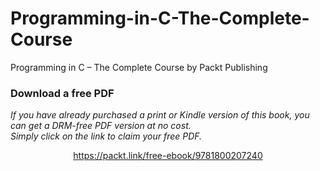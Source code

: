 # Programming-in-C-The-Complete-Course
Programming in C – The Complete Course by Packt Publishing
### Download a free PDF

 <i>If you have already purchased a print or Kindle version of this book, you can get a DRM-free PDF version at no cost.<br>Simply click on the link to claim your free PDF.</i>
<p align="center"> <a href="https://packt.link/free-ebook/9781800207240">https://packt.link/free-ebook/9781800207240 </a> </p>